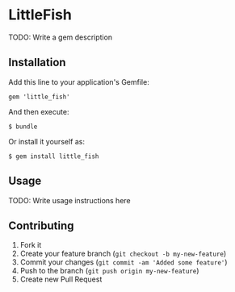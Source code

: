 # LittleFish

TODO: Write a gem description

## Installation

Add this line to your application's Gemfile:

    gem 'little_fish'

And then execute:

    $ bundle

Or install it yourself as:

    $ gem install little_fish

## Usage

TODO: Write usage instructions here

## Contributing

1. Fork it
2. Create your feature branch (`git checkout -b my-new-feature`)
3. Commit your changes (`git commit -am 'Added some feature'`)
4. Push to the branch (`git push origin my-new-feature`)
5. Create new Pull Request
